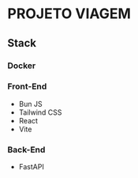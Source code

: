 # PROJETO VIAGEM

## Stack
### Docker

### Front-End
- Bun JS 
- Tailwind CSS
- React
- Vite

### Back-End
- FastAPI
